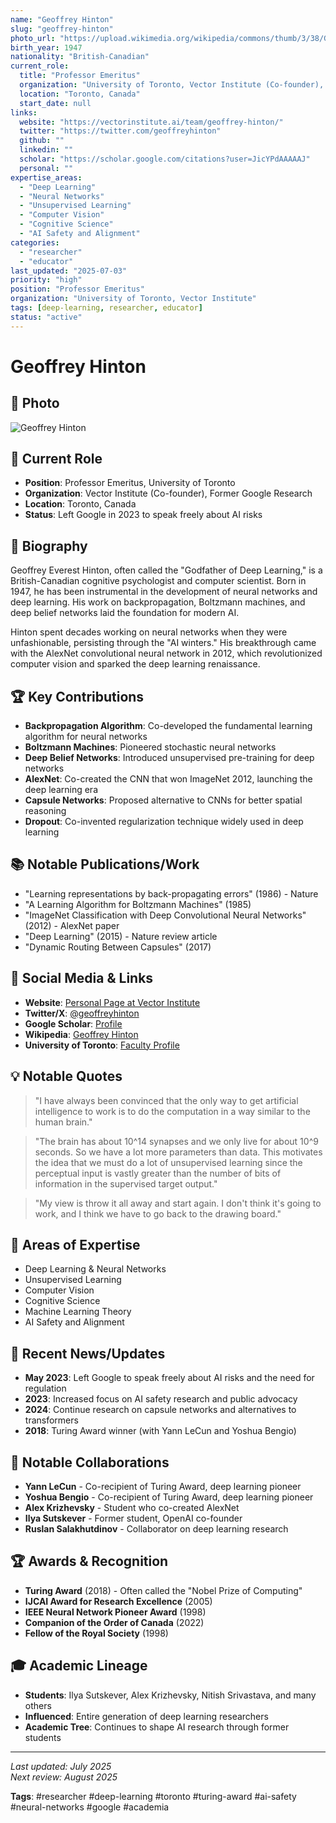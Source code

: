 ```yaml
---
name: "Geoffrey Hinton"
slug: "geoffrey-hinton"
photo_url: "https://upload.wikimedia.org/wikipedia/commons/thumb/3/38/Geoffrey_Hinton_at_UofT_%28cropped%29.jpg/256px-Geoffrey_Hinton_at_UofT_%28cropped%29.jpg"
birth_year: 1947
nationality: "British-Canadian"
current_role:
  title: "Professor Emeritus"
  organization: "University of Toronto, Vector Institute (Co-founder), Former Google Research"
  location: "Toronto, Canada"
  start_date: null
links:
  website: "https://vectorinstitute.ai/team/geoffrey-hinton/"
  twitter: "https://twitter.com/geoffreyhinton"
  github: ""
  linkedin: ""
  scholar: "https://scholar.google.com/citations?user=JicYPdAAAAAJ"
  personal: ""
expertise_areas:
  - "Deep Learning"
  - "Neural Networks"
  - "Unsupervised Learning"
  - "Computer Vision"
  - "Cognitive Science"
  - "AI Safety and Alignment"
categories:
  - "researcher"
  - "educator"
last_updated: "2025-07-03"
priority: "high"
position: "Professor Emeritus"
organization: "University of Toronto, Vector Institute"
tags: [deep-learning, researcher, educator]
status: "active"
---
```


# Geoffrey Hinton

## 📸 Photo

![Geoffrey Hinton](https://upload.wikimedia.org/wikipedia/commons/thumb/3/38/Geoffrey_Hinton_at_UofT_%28cropped%29.jpg/256px-Geoffrey_Hinton_at_UofT_%28cropped%29.jpg)

## 🎯 Current Role

- **Position**: Professor Emeritus, University of Toronto
- **Organization**: Vector Institute (Co-founder), Former Google Research
- **Location**: Toronto, Canada
- **Status**: Left Google in 2023 to speak freely about AI risks

## 📖 Biography

Geoffrey Everest Hinton, often called the "Godfather of Deep Learning," is a British-Canadian cognitive psychologist and computer scientist. Born in 1947, he has been instrumental in the development of neural networks and deep learning. His work on backpropagation, Boltzmann machines, and deep belief networks laid the foundation for modern AI.

Hinton spent decades working on neural networks when they were unfashionable, persisting through the "AI winters." His breakthrough came with the AlexNet convolutional neural network in 2012, which revolutionized computer vision and sparked the deep learning renaissance.

## 🏆 Key Contributions

- **Backpropagation Algorithm**: Co-developed the fundamental learning algorithm for neural networks
- **Boltzmann Machines**: Pioneered stochastic neural networks
- **Deep Belief Networks**: Introduced unsupervised pre-training for deep networks
- **AlexNet**: Co-created the CNN that won ImageNet 2012, launching the deep learning era
- **Capsule Networks**: Proposed alternative to CNNs for better spatial reasoning
- **Dropout**: Co-invented regularization technique widely used in deep learning

## 📚 Notable Publications/Work

- "Learning representations by back-propagating errors" (1986) - Nature
- "A Learning Algorithm for Boltzmann Machines" (1985)
- "ImageNet Classification with Deep Convolutional Neural Networks" (2012) - AlexNet paper
- "Deep Learning" (2015) - Nature review article
- "Dynamic Routing Between Capsules" (2017)

## 🔗 Social Media & Links

- **Website**: [Personal Page at Vector Institute](https://vectorinstitute.ai/team/geoffrey-hinton/)
- **Twitter/X**: [@geoffreyhinton](https://twitter.com/geoffreyhinton)
- **Google Scholar**: [Profile](https://scholar.google.com/citations?user=JicYPdAAAAAJ)
- **Wikipedia**: [Geoffrey Hinton](https://en.wikipedia.org/wiki/Geoffrey_Hinton)
- **University of Toronto**: [Faculty Profile](https://www.cs.toronto.edu/~hinton/)

## 💡 Notable Quotes

> "I have always been convinced that the only way to get artificial intelligence to work is to do the computation in a way similar to the human brain."

> "The brain has about 10^14 synapses and we only live for about 10^9 seconds. So we have a lot more parameters than data. This motivates the idea that we must do a lot of unsupervised learning since the perceptual input is vastly greater than the number of bits of information in the supervised target output."

> "My view is throw it all away and start again. I don't think it's going to work, and I think we have to go back to the drawing board."

## 🎯 Areas of Expertise

- Deep Learning & Neural Networks
- Unsupervised Learning
- Computer Vision
- Cognitive Science
- Machine Learning Theory
- AI Safety and Alignment

## 📰 Recent News/Updates

- **May 2023**: Left Google to speak freely about AI risks and the need for regulation
- **2023**: Increased focus on AI safety research and public advocacy
- **2024**: Continue research on capsule networks and alternatives to transformers
- **2018**: Turing Award winner (with Yann LeCun and Yoshua Bengio)

## 🤝 Notable Collaborations

- **Yann LeCun** - Co-recipient of Turing Award, deep learning pioneer
- **Yoshua Bengio** - Co-recipient of Turing Award, deep learning pioneer
- **Alex Krizhevsky** - Student who co-created AlexNet
- **Ilya Sutskever** - Former student, OpenAI co-founder
- **Ruslan Salakhutdinov** - Collaborator on deep learning research

## 🏆 Awards & Recognition

- **Turing Award** (2018) - Often called the "Nobel Prize of Computing"
- **IJCAI Award for Research Excellence** (2005)
- **IEEE Neural Network Pioneer Award** (1998)
- **Companion of the Order of Canada** (2022)
- **Fellow of the Royal Society** (1998)

## 🎓 Academic Lineage

- **Students**: Ilya Sutskever, Alex Krizhevsky, Nitish Srivastava, and many others
- **Influenced**: Entire generation of deep learning researchers
- **Academic Tree**: Continues to shape AI research through former students

---

_Last updated: July 2025_  
_Next review: August 2025_

**Tags**: #researcher #deep-learning #toronto #turing-award #ai-safety #neural-networks #google #academia
